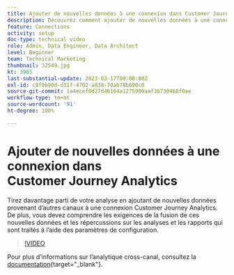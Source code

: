 ```yaml
---
title: Ajouter de nouvelles données à une connexion dans Customer Journey Analytics
description: Découvrez comment ajouter de nouvelles données à une connexion de Customer Journey Analytics pour tirer le meilleur parti de votre analyse.
feature: Connections
activity: setup
doc-type: technical video
role: Admin, Data Engineer, Data Architect
level: Beginner
team: Technical Marketing
thumbnail: 32549.jpg
kt: 3965
last-substantial-update: 2023-03-17T00:00:00Z
exl-id: c8f0b90d-d31f-4702-a838-70ab78b690c0
source-git-commit: 1a4ecef0d27d46164a1275906aaf36730468f0ae
workflow-type: tm+mt
source-wordcount: '91'
ht-degree: 100%

---
```


# Ajouter de nouvelles données à une connexion dans Customer Journey Analytics

Tirez davantage parti de votre analyse en ajoutant de nouvelles données provenant d’autres canaux à une connexion Customer Journey Analytics. De plus, vous devez comprendre les exigences de la fusion de ces nouvelles données et les répercussions sur les analyses et les rapports qui sont traités à l’aide des paramètres de configuration.

>[!VIDEO](https://video.tv.adobe.com/v/32549/?learn=on&quality=12&learn=on)

Pour plus d’informations sur l’analytique cross-canal, consultez la [documentation](https://experienceleague.adobe.com/docs/analytics-platform/using/cca/overview.html?lang=fr){target="_blank"}.
